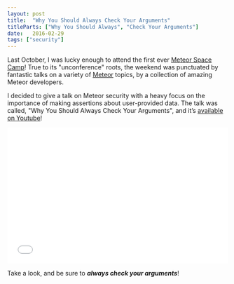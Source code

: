 ```yaml
---
layout: post
title:  "Why You Should Always Check Your Arguments"
titleParts: ["Why You Should Always", "Check Your Arguments"]
date:   2016-02-29
tags: ["security"]
---
```


Last October, I was lucky enough to attend the first ever [Meteor Space Camp](http://meteorspace.camp/)! True to its "unconference" roots, the weekend was punctuated by fantastic talks on a variety of [Meteor](https://www.meteor.com/) topics, by a collection of amazing Meteor developers.

I decided to give a talk on Meteor security with a heavy focus on the importance of making assertions about user-provided data. The talk was called, "Why You Should Always Check Your Arguments", and it’s [available on Youtube](https://www.youtube.com/watch?v=8hj8dlBK_hQ)!

<div style="position: relative; padding-bottom: 56.25%; padding-top: 25px; height: 0;">
    <iframe style="position: absolute; top: 0; left: 0; width: 100%; height: 100%;" src="//www.youtube.com/embed/8hj8dlBK_hQ" frameborder="0" allowfullscreen></iframe>
</div>

Take a look, and be sure to ___always check your arguments___!
